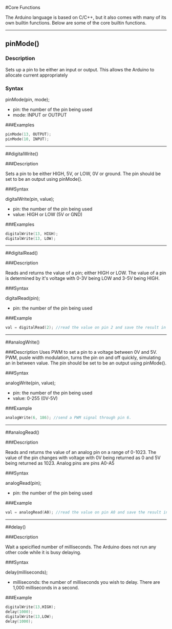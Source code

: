 #Core Functions

The Arduino language is based on C/C++, but it also comes with many of its own builtin functions. Below are some of the core builtin functions.

---

## pinMode()

### Description
Sets up a pin to be either an input or output. This allows the Arduino to allocate current appropriately 

### Syntax

pinMode(pin, mode);

* pin: the number of the pin being used
* mode: INPUT or OUTPUT

###Examples

```c++
pinMode(13, OUTPUT);
pinMode(10, INPUT);
```

---

##digitalWrite()

###Description

Sets a pin to be either HIGH, 5V, or LOW, 0V or ground. The pin should be set to be an output using pinMode().

###Syntax

digitalWrite(pin, value);

* pin: the number of the pin being used
* value: HIGH or LOW (5V or GND)

###Examples

```c++
digitalWrite(13, HIGH);
digitalWrite(13, LOW);
```

---

##digitalRead()

###Description

Reads and returns the value of a pin; either HIGH or LOW. The value of a pin is determined by it's voltage with 0-3V being LOW and 3-5V being HIGH.

###Syntax

digitalRead(pin);

* pin: the number of the pin being used	

###Example

```c++
val = digitalRead(2); //read the value on pin 2 and save the result in 'val'
```

---

##analogWrite()

###Description
Uses PWM to set a pin to a voltage between 0V and 5V. PWM, pusle width modulation, turns the pin on and off quickly, simulating an in between value. The pin should be set to be an output using pinMode().

###Syntax

analogWrite(pin, value);

* pin: the number of the pin being used
* value: 0-255 (0V-5V)

###Example

```c++
analogWrite(6, 186); //send a PWM signal through pin 6.
```

---

##analogRead()

###Description

Reads and returns the value of an analog pin on a range of 0-1023. The value of the pin changes with voltage with 0V being returned as 0 and 5V being returned as 1023. Analog pins are pins A0-A5

###Syntax

analogRead(pin);

* pin: the number of the pin being used	

###Example

```c++
val = analogRead(A0); //read the value on pin A0 and save the result in 'val.'
```

---

##delay()

###Description

Wait a speicified number of milliseconds. The Arduino does not run any other code while it is busy delaying.

###Syntax

delay(milliseconds);

* milliseconds: the number of milliseconds you wish to delay. There are 1,000 milliseconds in a second.

###Example

```c++
digitalWrite(13,HIGH);
delay(1000);
digitalWrite(13,LOW);
delay(1000);
```